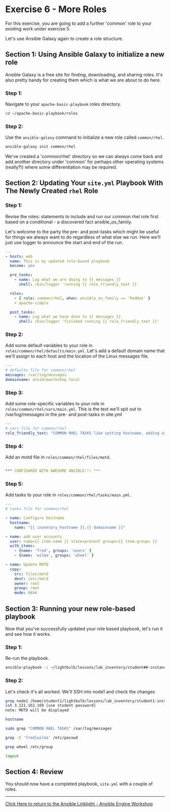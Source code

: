 # Exercise 6 - More Roles

For this exercise, you are going to add a further 'common' role to your existing work under exercise 5.

Let's use Ansible Galaxy again to create a role structure. 

## Section 1: Using Ansible Galaxy to initialize a new role

Ansible Galaxy is a free site for finding, downloading, and sharing roles.  It's also pretty handy for creating them which is what we are about to do here.


### Step 1:

Navigate to your `apache-basic-playbook` roles directory.

```bash
cd ~/apache-basic-playbook/roles
```

### Step 2:

Use the `ansible-galaxy` command to initialize a new role called `common/rhel`.

```bash
ansible-galaxy init common/rhel
```

We've created a 'common/rhel' directory so we can always come back and add another directory under 'common' for perhaps other operating systems (really?!) where some differentiation may be required.


## Section 2: Updating Your `site.yml` Playbook With The Newly Created `rhel` Role


### Step 1:

Revise the roles: statements to include and run our common rhel role first based on a conditional - a discovered fact ansible_os_family.

Let's welcome to the party the pre- and post-tasks which might be useful for things we always want to do regardless of what else we run. Here we'll just use logger to announce the start and end of the run.

```yml
---
- hosts: web
  name: This is my updated role-based playbook
  become: yes

  pre_tasks:
    - name: Log what we are doing to {{ messages }}
      shell: /bin/logger 'running {{ role_friendly_text }}'

  roles:
    - { role: common/rhel, when: ansible_os_family == 'RedHat' }
    - apache-simple

  post_tasks:
    - name: Log what we have done to {{ messages }}
      shell: /bin/logger 'finished running {{ role_friendly_text }}'

```

### Step 2:

Add some default variables to your role in `roles/common/rhel/defaults/main.yml`.
Let's add a default domain name that we'll assign to each host and the location of the Linux messages file.

```yml
---
# defaults file for common/rhel
messages: /var/log/messages
domainname: ansibleworkshop.local
```

### Step 3:

Add some role-specific variables to your role in `roles/common/rhel/vars/main.yml`.
This is the text we'll spit out to /var/log/messages in the pre- and post-tasks in site.yml

```yml
---
# vars file for common/rhel
role_friendly_text: "COMMON RHEL TASKS like setting hostname, adding users"
```

### Step 4:

Add an motd file in `roles/common/rhel/files/motd`.

```yml

*** CONFIGURED WITH AWESOME ANSIBLE!!! ***

```

### Step 5:

Add tasks to your role in `roles/common/rhel/tasks/main.yml`.

```yml
---
# tasks file for common/rhel

- name: Configure hostname
  hostname:
    name: "{{ inventory_hostname }}.{{ domainname }}"

- name: add user accounts
  user: name={{ item.name }} state=present groups={{ item.groups }}
  with_items:
    - {name: 'fred', groups: 'users' }
    - {name: 'wilma', groups: 'wheel' }

- name: Update MOTD
  copy:
    src: files/motd
    dest: /etc/motd
    owner: root
    group: root
    mode: 0444
```

## Section 3: Running your new role-based playbook

Now that you've successfully updated your role based playbook,
let's run it and see how it works.

### Step 1:

Re-run the playbook.

```bash
ansible-playbook -i ~/lightbulb/lessons/lab_inventory/student##-instances.txt site.yml
```

### Step 2:

Let's check it's all worked. We'll SSH into node1 and check the changes

```bash
grep node1 /home/student1/lightbulb/lessons/lab_inventory/student1-instances.txt
ssh 3.121.162.169 [use student password]
note: MOTD will be displayed

hostname

sudo grep "COMMON RHEL TASKS" /var/log/messages

grep -E 'fred|wilma' /etc/passwd

grep wheel /etc/group

logout
```

## Section 4: Review

You should now have a completed playbook, `site.yml` with a couple of roles.


---

[Click Here to return to the Ansible Linklight - Ansible Engine Workshop](../README.md)
